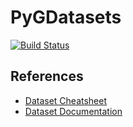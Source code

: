 # PyGDatasets

[![Build Status](https://github.com/CarloLucibello/PyGDatasets.jl/actions/workflows/CI.yml/badge.svg?branch=main)](https://github.com/CarloLucibello/PyGDatasets.jl/actions/workflows/CI.yml?query=branch%3Amain)


## References

- [Dataset Cheatsheet](https://pytorch-geometric.readthedocs.io/en/stable/notes/data_cheatsheet.html)
- [Dataset Documentation](https://pytorch-geometric.readthedocs.io/en/stable/modules/datasets.html)
